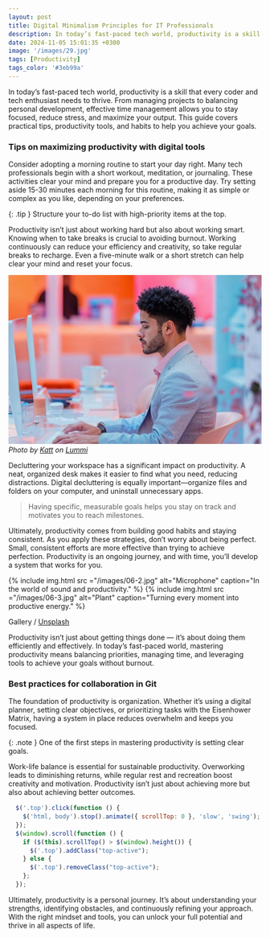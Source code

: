```yaml
---
layout: post
title: Digital Minimalism Principles for IT Professionals
description: In today’s fast-paced tech world, productivity is a skill that every coder and tech enthusiast needs to thrive. From managing projects to balancing personal development, effective time management allows you to stay focused, reduce stress, and maximize your output.
date: 2024-11-05 15:01:35 +0300
image: '/images/29.jpg'
tags: [Productivity]
tags_color: '#3eb99a'
---
```


In today’s fast-paced tech world, productivity is a skill that every coder and tech enthusiast needs to thrive. From managing projects to balancing personal development, effective time management allows you to stay focused, reduce stress, and maximize your output. This guide covers practical tips, productivity tools, and habits to help you achieve your goals.

### Tips on maximizing productivity with digital tools

Consider adopting a morning routine to start your day right. Many tech professionals begin with a short workout, meditation, or journaling. These activities clear your mind and prepare you for a productive day. Try setting aside 15-30 minutes each morning for this routine, making it as simple or complex as you like, depending on your preferences.

{: .tip }
Structure your to-do list with high-priority items at the top.

Productivity isn’t just about working hard but also about working smart. Knowing when to take breaks is crucial to avoiding burnout. Working continuously can reduce your efficiency and creativity, so take regular breaks to recharge. Even a five-minute walk or a short stretch can help clear your mind and reset your focus.

![Workflow](/images/06-1.jpg)
*Photo by [Katt](https://www.lummi.ai/creator/kattlatte) on [Lummi](https://www.lummi.ai/)*

Decluttering your workspace has a significant impact on productivity. A neat, organized desk makes it easier to find what you need, reducing distractions. Digital decluttering is equally important—organize files and folders on your computer, and uninstall unnecessary apps.

> Having specific, measurable goals helps you stay on track and motivates you to reach milestones.

Ultimately, productivity comes from building good habits and staying consistent. As you apply these strategies, don’t worry about being perfect. Small, consistent efforts are more effective than trying to achieve perfection. Productivity is an ongoing journey, and with time, you’ll develop a system that works for you.

<div class="gallery-box">
  <div class="gallery gallery-columns-2">
    {% include img.html src ="/images/06-2.jpg" alt="Microphone" caption="In the world of sound and productivity." %}
    {% include img.html src ="/images/06-3.jpg" alt="Plant" caption="Turning every moment into productive energy." %}
  </div>
  <p>Gallery / <a href="https://unsplash.com/" target="_blank">Unsplash</a></p>
</div>

Productivity isn’t just about getting things done — it’s about doing them efficiently and effectively. In today’s fast-paced world, mastering productivity means balancing priorities, managing time, and leveraging tools to achieve your goals without burnout.

### Best practices for collaboration in Git

The foundation of productivity is organization. Whether it’s using a digital planner, setting clear objectives, or prioritizing tasks with the Eisenhower Matrix, having a system in place reduces overwhelm and keeps you focused.

{: .note }
One of the first steps in mastering productivity is setting clear goals.

Work-life balance is essential for sustainable productivity. Overworking leads to diminishing returns, while regular rest and recreation boost creativity and motivation. Productivity isn’t just about achieving more but also about achieving better outcomes.

```js
  $('.top').click(function () {
    $('html, body').stop().animate({ scrollTop: 0 }, 'slow', 'swing');
  });
  $(window).scroll(function () {
    if ($(this).scrollTop() > $(window).height()) {
      $('.top').addClass("top-active");
    } else {
      $('.top').removeClass("top-active");
    };
  });
```

Ultimately, productivity is a personal journey. It’s about understanding your strengths, identifying obstacles, and continuously refining your approach. With the right mindset and tools, you can unlock your full potential and thrive in all aspects of life.